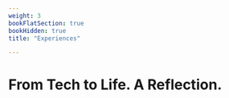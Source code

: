 ```yaml
---
weight: 3
bookFlatSection: true
bookHidden: true
title: "Experiences"

---
```


# **From Tech to Life. A Reflection.**
